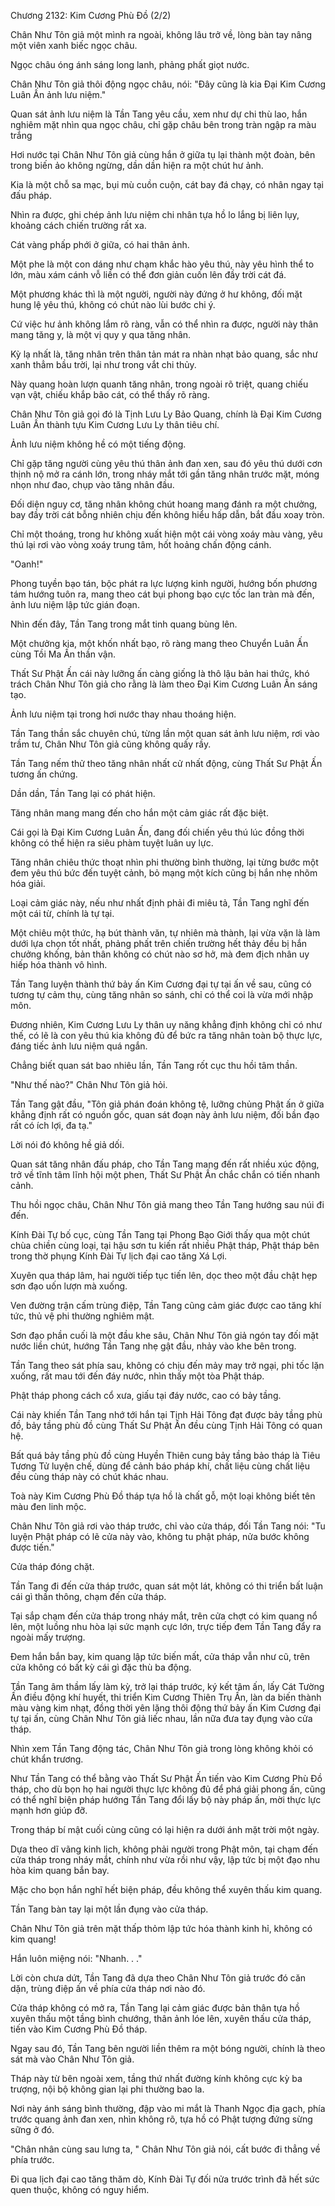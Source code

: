 




Chương 2132: Kim Cương Phù Đồ (2/2)


Chân Như Tôn giả một mình ra ngoài, không lâu trở về, lòng bàn tay nâng một viên xanh biếc ngọc châu.

Ngọc châu óng ánh sáng long lanh, phảng phất giọt nước.

Chân Như Tôn giả thôi động ngọc châu, nói: "Đây cũng là kia Đại Kim Cương Luân Ấn ảnh lưu niệm."

Quan sát ảnh lưu niệm là Tần Tang yêu cầu, xem như dự chi thù lao, hắn nghiêm mặt nhìn qua ngọc châu, chỉ gặp châu bên trong tràn ngập ra màu trắng

Hơi nước tại Chân Như Tôn giả cùng hắn ở giữa tụ lại thành một đoàn, bên trong biến ảo không ngừng, dần dần hiện ra một chút hư ảnh.

Kia là một chỗ sa mạc, bụi mù cuồn cuộn, cát bay đá chạy, có nhân ngay tại đấu pháp.

Nhìn ra được, ghi chép ảnh lưu niệm chi nhân tựa hồ lo lắng bị liên lụy, khoảng cách chiến trường rất xa.

Cát vàng phấp phới ở giữa, có hai thân ảnh.

Một phe là một con dáng như chạm khắc hào yêu thú, này yêu hình thể to lớn, màu xám cánh vỗ liền có thể đơn giản cuốn lên đầy trời cát đá.

Một phương khác thì là một người, người này đứng ở hư không, đối mặt hung lệ yêu thú, không có chút nào lùi bước chi ý.

Cứ việc hư ảnh không lắm rõ ràng, vẫn có thể nhìn ra được, người này thân mang tăng y, là một vị quy y qua tăng nhân.

Kỳ lạ nhất là, tăng nhân trên thân tản mát ra nhàn nhạt bảo quang, sắc như xanh thẳm bầu trời, lại như trong vắt chi thủy.

Này quang hoàn lượn quanh tăng nhân, trong ngoài rõ triệt, quang chiếu vạn vật, chiếu khắp bão cát, có thể thấy rõ ràng.

Chân Như Tôn giả gọi đó là Tịnh Lưu Ly Bảo Quang, chính là Đại Kim Cương Luân Ấn thành tựu Kim Cương Lưu Ly thân tiêu chí.

Ảnh lưu niệm không hề có một tiếng động.

Chỉ gặp tăng người cùng yêu thú thân ảnh đan xen, sau đó yêu thú dưới cơn thịnh nộ mở ra cánh lớn, trong nháy mắt tới gần tăng nhân trước mặt, móng nhọn như đao, chụp vào tăng nhân đầu.

Đối diện nguy cơ, tăng nhân không chút hoang mang đánh ra một chưởng, bay đầy trời cát bỗng nhiên chịu đến không hiểu hấp dẫn, bắt đầu xoay tròn.

Chỉ một thoáng, trong hư không xuất hiện một cái vòng xoáy màu vàng, yêu thú lại rơi vào vòng xoáy trung tâm, hốt hoảng chấn động cánh.

"Oanh!"

Phong tuyền bạo tán, bộc phát ra lực lượng kinh người, hướng bốn phương tám hướng tuôn ra, mang theo cát bụi phong bạo cực tốc lan tràn mà đến, ảnh lưu niệm lập tức gián đoạn.

Nhìn đến đây, Tần Tang trong mắt tinh quang bùng lên.

Một chưởng kia, một khốn nhất bạo, rõ ràng mang theo Chuyển Luân Ấn cùng Tồi Ma Ấn thần vận.

Thất Sư Phật Ấn cái này lưỡng ấn càng giống là thô lậu bản hai thức, khó trách Chân Như Tôn giả cho rằng là làm theo Đại Kim Cương Luân Ấn sáng tạo.

Ảnh lưu niệm tại trong hơi nước thay nhau thoáng hiện.

Tần Tang thần sắc chuyên chú, từng lần một quan sát ảnh lưu niệm, rơi vào trầm tư, Chân Như Tôn giả cũng không quấy rầy.

Tần Tang nếm thử theo tăng nhân nhất cử nhất động, cùng Thất Sư Phật Ấn tương ấn chứng.

Dần dần, Tần Tang lại có phát hiện.

Tăng nhân mang mang đến cho hắn một cảm giác rất đặc biệt.

Cái gọi là Đại Kim Cương Luân Ấn, đang đối chiến yêu thú lúc đồng thời không có thể hiện ra siêu phàm tuyệt luân uy lực.

Tăng nhân chiêu thức thoạt nhìn phi thường bình thường, lại từng bước một đem yêu thú bức đến tuyệt cảnh, bỏ mạng một kích cũng bị hắn nhẹ nhõm hóa giải.

Loại cảm giác này, nếu như nhất định phải đi miêu tả, Tần Tang nghĩ đến một cái từ, chính là tự tại.

Một chiêu một thức, hạ bút thành văn, tự nhiên mà thành, lại vừa vặn là làm dưới lựa chọn tốt nhất, phảng phất trên chiến trường hết thảy đều bị hắn chưởng khống, bản thân không có chút nào sơ hở, mà đem địch nhân uy hiếp hóa thành vô hình.

Tần Tang luyện thành thứ bảy ấn Kim Cương đại tự tại ấn về sau, cũng có tương tự cảm thụ, cùng tăng nhân so sánh, chỉ có thể coi là vừa mới nhập môn.

Đương nhiên, Kim Cương Lưu Ly thân uy năng khẳng định không chỉ có như thế, có lẽ là con yêu thú kia không đủ để bức ra tăng nhân toàn bộ thực lực, đáng tiếc ảnh lưu niệm quá ngắn.

Chẳng biết quan sát bao nhiêu lần, Tần Tang rốt cục thu hồi tâm thần.

"Như thế nào?" Chân Như Tôn giả hỏi.

Tần Tang gật đầu, "Tôn giả phán đoán không tệ, lưỡng chủng Phật ấn ở giữa khẳng định rất có nguồn gốc, quan sát đoạn này ảnh lưu niệm, đối bần đạo rất có ích lợi, đa tạ."

Lời nói đó không hề giả dối.

Quan sát tăng nhân đấu pháp, cho Tần Tang mang đến rất nhiều xúc động, trở về tĩnh tâm lĩnh hội một phen, Thất Sư Phật Ấn chắc chắn có tiến nhanh cảnh.

Thu hồi ngọc châu, Chân Như Tôn giả mang theo Tần Tang hướng sau núi đi đến.

Kính Đài Tự bố cục, cùng Tần Tang tại Phong Bạo Giới thấy qua một chút chùa chiền cùng loại, tại hậu sơn tu kiến rất nhiều Phật tháp, Phật tháp bên trong thờ phụng Kính Đài Tự lịch đại cao tăng Xá Lợi.

Xuyên qua tháp lâm, hai người tiếp tục tiến lên, dọc theo một đầu chật hẹp sơn đạo uốn lượn mà xuống.

Ven đường trận cấm trùng điệp, Tần Tang cũng cảm giác được cao tăng khí tức, thủ vệ phi thường nghiêm mật.

Sơn đạo phần cuối là một đầu khe sâu, Chân Như Tôn giả ngón tay đối mặt nước liền chút, hướng Tần Tang nhẹ gật đầu, nhảy vào khe bên trong.

Tần Tang theo sát phía sau, không có chịu đến mảy may trở ngại, phi tốc lặn xuống, rất mau tới đến đáy nước, nhìn thấy một tòa Phật tháp.

Phật tháp phong cách cổ xưa, giấu tại đáy nước, cao có bảy tầng.

Cái này khiến Tần Tang nhớ tới hắn tại Tịnh Hải Tông đạt được bảy tầng phù đồ, bảy tầng phù đồ cùng Thất Sư Phật Ấn đều cùng Tịnh Hải Tông có quan hệ.

Bất quá bảy tầng phù đồ cùng Huyền Thiên cung bảy tầng bảo tháp là Tiêu Tương Tử luyện chế, dùng để cảnh báo pháp khí, chất liệu cùng chất liệu đều cùng tháp này có chút khác nhau.

Toà này Kim Cương Phù Đồ tháp tựa hồ là chất gỗ, một loại không biết tên màu đen linh mộc.

Chân Như Tôn giả rơi vào tháp trước, chỉ vào cửa tháp, đối Tần Tang nói: "Tu luyện Phật pháp có lẽ cửa này vào, không tu phật pháp, nửa bước không được tiến."

Cửa tháp đóng chặt.

Tần Tang đi đến cửa tháp trước, quan sát một lát, không có thi triển bất luận cái gì thần thông, chạm đến cửa tháp.

Tại sắp chạm đến cửa tháp trong nháy mắt, trên cửa chợt có kim quang nổ lên, một luồng nhu hòa lại sức mạnh cực lớn, trực tiếp đem Tần Tang đẩy ra ngoài mấy trượng.

Đem hắn bắn bay, kim quang lập tức biến mất, cửa tháp vẫn như cũ, trên cửa không có bất kỳ cái gì đặc thù ba động.

Tần Tang âm thầm lấy làm kỳ, trở lại tháp trước, ký kết tâm ấn, lấy Cát Tường Ấn điều động khí huyết, thi triển Kim Cương Thiên Trụ Ấn, làn da biến thành màu vàng kim nhạt, đồng thời yên lặng thôi động thứ bảy ấn Kim Cương đại tự tại ấn, cùng Chân Như Tôn giả liếc nhau, lần nữa đưa tay đụng vào cửa tháp.

Nhìn xem Tần Tang động tác, Chân Như Tôn giả trong lòng không khỏi có chút khẩn trương.

Như Tần Tang có thể bằng vào Thất Sư Phật Ấn tiến vào Kim Cương Phù Đồ tháp, cho dù bọn họ hai người thực lực không đủ để phá giải phong ấn, cũng có thể nghĩ biện pháp hướng Tần Tang đổi lấy bộ này pháp ấn, mời thực lực mạnh hơn giúp đỡ.

Trong tháp bí mật cuối cùng cũng có lại hiện ra dưới ánh mặt trời một ngày.

Dựa theo dĩ vãng kinh lịch, không phải người trong Phật môn, tại chạm đến cửa tháp trong nháy mắt, chính như vừa rồi như vậy, lập tức bị một đạo nhu hòa kim quang bắn bay.

Mặc cho bọn hắn nghĩ hết biện pháp, đều không thể xuyên thấu kim quang.

Tần Tang bàn tay lại một lần đụng vào cửa tháp.

Chân Như Tôn giả trên mặt thấp thỏm lập tức hóa thành kinh hỉ, không có kim quang!

Hắn luôn miệng nói: "Nhanh. . ."

Lời còn chưa dứt, Tần Tang đã dựa theo Chân Như Tôn giả trước đó căn dặn, trùng điệp ấn về phía cửa tháp nơi nào đó.

Cửa tháp không có mở ra, Tần Tang lại cảm giác được bản thân tựa hồ xuyên thấu một tầng bình chướng, thân ảnh lóe lên, xuyên thấu cửa tháp, tiến vào Kim Cương Phù Đồ tháp.

Ngay sau đó, Tần Tang bên người liền thêm ra một bóng người, chính là theo sát mà vào Chân Như Tôn giả.

Tháp này từ bên ngoài xem, tầng thứ nhất đường kính không cực kỳ ba trượng, nội bộ không gian lại phi thường bao la.

Nơi này ánh sáng bình thường, đập vào mi mắt là Thanh Ngọc địa gạch, phía trước quang ảnh đan xen, nhìn không rõ, tựa hồ có Phật tượng đứng sừng sững ở đó.

"Chân nhân cùng sau lưng ta, " Chân Như Tôn giả nói, cất bước đi thẳng về phía trước.

Đi qua lịch đại cao tăng thăm dò, Kính Đài Tự đối nửa trước trình đã hết sức quen thuộc, không có nguy hiểm.




